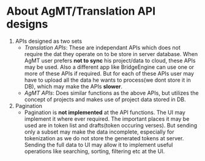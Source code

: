# About AgMT/Translation API designs

1. APIs designed as two sets
	- *Translation APIs*: These are independant APIs which does not require the dat they operate on to be store in server database. When AgMT user prefers **not to sync** his project/data to cloud, these APIs may be used. Also a different app like BridgeEngine can use one or more of these APIs if required. But for each of these APIs user may have to upload all the data he wants to process(we dont store it in DB), which may make the APIs **slower**.
	- *AgMT APIs*: Does similar functions as the above APIs, but utilizes the concept of projects and makes use of project data stored in DB.
2. Pagination
	- Pagination is **not implemented** at the API functions. The UI may implement it where ever required. The important places it may be used are in token list and drafts(token occuring verses). But sending only a subset may make the data incomplete, especially for tokenization as we do not store the generated tokens at server. Sending the full data to UI may allow it to implement useful operations like searching, sorting, filtering etc at the UI.
